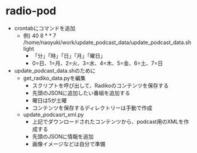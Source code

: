 # radio-pod

* crontabにコマンドを追加
  * 例) 40 8 * * 7 /home/naoyuki/work/update_podcast_data/update_podcast_data.sh light
    * 「分」「時」「日」「月」「曜日」
    * 0=日、1=月、2=火、3=水、4=木、5=金、6=土、7=日
* update_podcast_data.shのために
  * get_radiko_data.pyを編集
    * スクリプトを呼び出して、Radikoのコンテンツを保存する
    * 先頭のJSONに追加したい番組を追加する
    * 曜日は5が土曜
    * コンテンツを保存するディレクトリーは手動で作成
  * update_podcasrt_xml.py
    * 上記でダウンロードされたコンテンツから、podcast用のXMLを作成する
    * 先頭のJSONに情報を追加
    * 画像イメージなどは自分で準備
